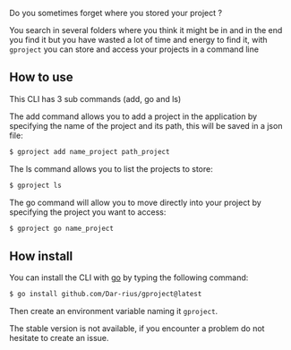 
Do you sometimes forget where you stored your project ?


You search in several folders where you think it might be in and in the end you find it but you have wasted a lot of time and energy to find it, with
`gproject` you can store and access your projects in a command line

## How to use 

This CLI has 3 sub commands (add, go and ls)


The add command allows you to add a project in the application by specifying the name of the project and its path, this will be saved in a json file:

```bash
$ gproject add name_project path_project
```

The ls command allows you to list the projects to store:

```bash 
$ gproject ls 
```

The go command will allow you to move directly into your project by specifying the project you want to access:

```bash
$ gproject go name_project
```


## How install

You can install the CLI with [go](https://go.dev/dl/) by typing the following command:

```bash
$ go install github.com/Dar-rius/gproject@latest
```


Then create an environment variable naming it `gproject`.


The stable version is not available, if you encounter a problem do not hesitate to create an issue.
